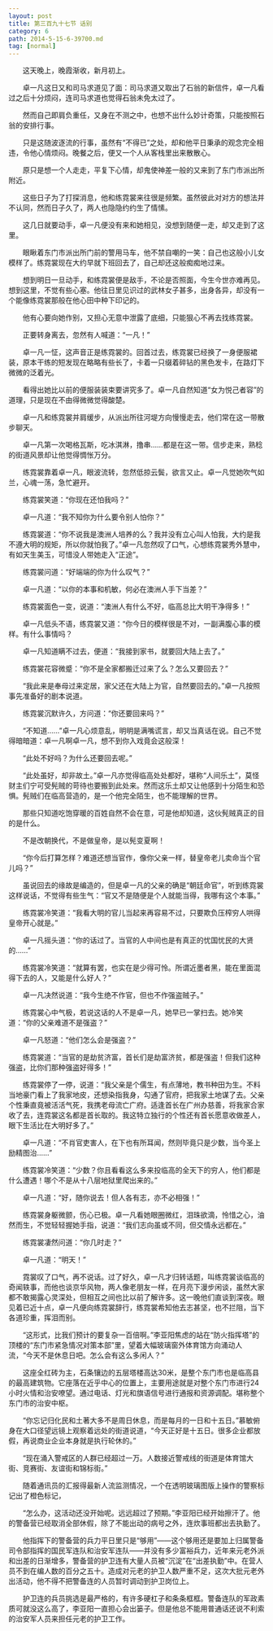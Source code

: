 ```yaml
---
layout: post
title: 第三百九十七节 话别
category: 6
path: 2014-5-15-6-39700.md
tag: [normal]
---
```


　　这天晚上，晚霞渐收，新月初上。

　　卓一凡这日又和司马求道见了面：司马求道又取出了石翁的新信件，卓一凡看过之后十分烦闷，连司马求道也觉得石翁未免太过了。

　　然而自己即肩负重任，又身在不测之中，也想不出什么妙计奇策，只能按照石翁的安排行事。

　　只是这随波逐流的行事，虽然有“不得已”之处，却和他平日秉承的观念完全相违，令他心情烦闷。晚餐之后，便又一个人从客栈里出来散散心。

　　原只是想一个人走走，平复下心情，却鬼使神差一般的又来到了东门市派出所附近。

　　这些日子为了打探消息，他和练霓裳来往很是频繁。虽然彼此对对方的想法并不认同，然而日子久了，两人也隐隐约约生了情愫。

　　这几日就要动手，卓一凡便没有来和她相见，没想到随便一走，却又走到了这里。

　　眼瞅着东门市派出所门前的警用马车，他不禁自嘲的一笑：自己也这般小儿女模样了。练霓裳现在大约早就下班回去了，自己却还这般痴痴地过来。

　　想到明日一旦动手，和练霓裳便是敌手，不论是否照面，今生今世亦难再见。想到这里，不觉有些心塞。他往日里见识过的武林女子甚多，出身各异，却没有一个能像练霓裳那般在他心田中种下印记的。

　　他有心要向她作别，又担心无意中泄露了底细，只能狠心不再去找练霓裳。

　　正要转身离去，忽然有人喊道：“一凡！”

　　卓一凡一怔，这声音正是练霓裳的。回首过去，练霓裳已经换了一身便服裙装，原本干练的短发现在略略有些长了，卡着一只缀着碎钻的黑色发卡，在路灯下微微的泛着光。

　　看得出她比以前的便服装装束要讲究多了。卓一凡自然知道“女为悦己者容”的道理，只是现在不由得微微觉得酸楚。

　　卓一凡和练霓裳并肩缓步，从派出所往河堤方向慢慢走去，他们常在这一带散步聊天。

　　卓一凡第一次喝格瓦斯，吃冰淇淋，撸串……都是在这一带。信步走来，熟稔的街道风景却让他觉得惆怅万分。

　　练霓裳靠着卓一凡，眼波流转，忽然低掠云鬓，欲言又止。卓一凡觉她吹气如兰，心魂一荡，急忙避开。

　　练霓裳笑道：“你现在还怕我吗？”

　　卓一凡道：“我不知你为什么要令别人怕你？”

　　练霓裳道：“你不说我是澳洲人培养的么？我并没有立心叫人怕我，大约是我不遵大明的规矩，所以你就怕我了。”卓一凡忽然叹了口气，心想练霓裳秀外慧中，有如天生美玉，可惜没人带她走入“正途”。

　　练霓裳问道：“好端端的你为什么叹气？”

　　卓一凡道：“以你的本事和机敏，何必在澳洲人手下当差？”

　　练霓裳面色一变，说道：“澳洲人有什么不好，临高总比大明干净得多！”

　　卓一凡低头不语，练霓裳又道：“你今日的模样很是不对，一副满腹心事的模样。有什么事情吗？

　　卓一凡知道瞒不过去，便道：“我接到家书，就要回大陆上去了。”

　　练霓裳花容微蹙：“你不是全家都搬迁过来了么？怎么又要回去？”

　　“我此来是奉母过来定居，家父还在大陆上为官，自然要回去的。”卓一凡按照事先准备好的剧本说道。

　　练霓裳沉默许久，方问道：“你还要回来吗？”

　　“不知道……”卓一凡心烦意乱，明明是满嘴谎言，却又当真话在说。自己不觉得暗暗道：卓一凡啊卓一凡，想不到你入戏竟会这般深！

　　“此处不好吗？为什么还要回去呢。”

　　“此处虽好，却非故土。”卓一凡亦觉得临高处处都好，堪称“人间乐土”，莫怪财主们宁可受髡贼的苛待也要搬到此处来。然而这乐土却又让他感到十分陌生和恐惧。髡贼们在临高营造的，是一个他完全陌生，也不能理解的世界。

　　那些只知道吃饱穿暖的百姓自然不会在意，可是他却知道，这伙髡贼真正的目的是什么。

　　不是改朝换代，不是做皇帝，是以髡变夏啊！

　　“你今后打算怎样？难道还想当官作，像你父亲一样，替皇帝老儿卖命当个官儿吗？”

　　虽说回去的缘故是编造的，但是卓一凡的父亲的确是“朝廷命官”，听到练霓裳这样说话，不觉得有些生气：“官又不是随便是个人就能当得，我哪有这个本事。”

　　练霓裳冷笑道：“我看大明的官儿当起来再容易不过，只要欺负压榨穷人哄得皇帝开心就是。”

　　卓一凡摇头道：“你的话过了。当官的人中间也是有真正的忧国忧民的大贤的……”

　　练霓裳冷笑道：“就算有罢，也实在是少得可怜。所谓近墨者黑，能在里面混得下去的人，又能是什么好人？”

　　卓一凡决然说道：“我今生绝不作官，但也不作强盗贼子。”

　　练霓裳心中气极，若说这话的人不是卓一凡，她早已一掌扫去。她冷笑道：“你的父亲难道不是强盗？”

　　卓一凡怒道：“他们怎么会是强盗？”

　　练霓裳道：“当官的是劫贫济富，首长们是劫富济贫，都是强盗！但我们这种强盗，比你们那种强盗好得多！”

　　练霓裳停了一停，说道：“我父亲是个儒生，有点薄地，教书种田为生。不料当地豪门看上了我家地皮，还想染指我身，勾通了官府，把我家土地谋了去。父亲个性秉直竟被活活气死，我携老母流亡广府。适逢首长在广州办慈善，将我家合家收了去，连霓裳这名都是首长取的。我这特立独行的个性还有首长愿意收做差人，眼下生活比在大明好多了。”

　　卓一凡道：“不肖官吏害人，在下也有所耳闻，然则毕竟只是少数，当今圣上励精图治……”

　　练霓裳冷笑道：“少数？你且看看这么多来投临高的全天下的穷人，他们都是什么遭遇！哪个不是从十八层地狱里爬出来的。”

　　卓一凡道：“好，随你说去！但人各有志，亦不必相强！”

　　练霓裳身躯微颤，伤心已极。卓一凡看她眼圈微红，泪珠欲滴，怜惜之心，油然而生，不觉轻轻握她手指，说道：“我们志向虽或不同，但交情永远都在。”

　　练霓裳凄然问道：“你几时走？”

　　卓一凡道：“明天！”

　　霓裳叹了口气，再不说话。过了好久，卓一凡才归转话题，叫练霓裳谈临高的奇闻轶事，而他也谈京华风物，两人像老朋友一样，在月亮下漫步闲谈，虽然大家都不敢揭露心灵深处，但相互之间也比以前了解许多。这一晚他们直谈到深夜。眼见着已近十点，卓一凡便向练霓裳辞行，练霓裳希知他去志甚坚，也不拦阻，当下各道珍重，挥泪而别。

　　“这形式，比我们预计的要复杂一百倍啊。”李亚阳焦虑的站在“防火指挥塔”的顶楼的“东门市紧急情况对策本部”里，望着大幅玻璃窗外体育馆方向涌动人流，“今天不是休息日吧。怎么会有这么多闲人？”

　　这座全红砖为主，石条镶边的五层塔楼高达30米，是整个东门市也是临高县的最高建筑物。它座落在近乎中心的位置上，主要用途就是对整个东门市进行24小时火情和治安嘹望。通过电话、灯光和旗语信号进行通报和资源调配。堪称整个东门市的治安中枢。

　　“你忘记归化民和土著大多不是周日休息，而是每月的一日和十五日。”慕敏俯身在大口径望远镜上观察着远处的街道说道，“今天正好是十五日。很多企业都放假，再说商业企业本身就是执行轮休的。”

　　“现在涌入警戒区的人群已经超过一万。人数接近警戒线的街道是体育馆大街、竞赛街、友谊街和锦标街。”

　　随着通讯员的汇报得最新人流监测情况，一个在透明玻璃图版上操作的警察标记出了橙色标记，

　　“怎么办，这活动还没开始呢。远远超过了预期。”李亚阳已经开始擦汗了。他的警备营已经取消全部休假，除了不能出动的病号之外，连炊事班都出去执勤了。

　　他指挥下的警备营的兵力平日里只是“够用”——这个够用还是要加上归属警备司令部指挥的国民军连队和治安军连队——并没有多少富裕兵力，近年来元老外派和出差的日渐增多，警备营的护卫连有大量人员被“沉淀”在“出差执勤”中。在营人员不到在编人数的百分之五十。造成对元老的护卫人数严重不足，这次大批元老外出活动，他不得不把警备连的人员暂时调动到护卫岗位上。

　　护卫连的兵员挑选是最严格的，有许多硬杠子和条条框框。警备连队的军政素质可就没这么高了，李亚阳一直担心会出篓子。但是他总不能用普通话还说不利索的治安军人员来担任元老的护卫工作。

